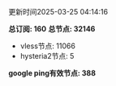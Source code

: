 更新时间2025-03-25 04:14:16

**总订阅: 160**
**总节点: 32146**
- vless节点: 11066
- hysteria2节点: 5

**google ping有效节点: 388**
